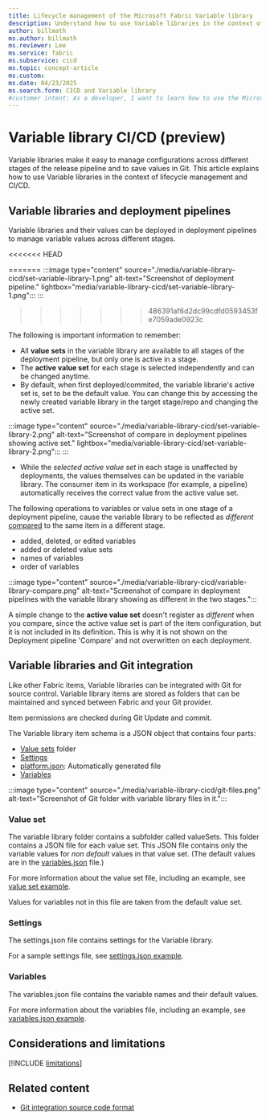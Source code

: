 ```yaml
---
title: Lifecycle management of the Microsoft Fabric Variable library
description: Understand how to use Variable libraries in the context of lifecycle management and CI/CD.
author: billmath
ms.author: billmath
ms.reviewer: Lee
ms.service: fabric
ms.subservice: cicd
ms.topic: concept-article
ms.custom:
ms.date: 04/23/2025
ms.search.form: CICD and Variable library
#customer intent: As a developer, I want to learn how to use the Microsoft Fabric Variable library tool to manage my content lifecycle.
---
```


# Variable library CI/CD (preview)

Variable libraries make it easy to manage configurations across different stages of the release pipeline and to save values in Git. This article explains how to use Variable libraries in the context of lifecycle management and CI/CD.

## Variable libraries and deployment pipelines

Variable libraries and their values can be deployed in deployment pipelines to manage variable values across different stages. 

<<<<<<< HEAD

=======
:::image type="content" source="./media/variable-library-cicd/set-variable-library-1.png" alt-text="Screenshot of deployment pipeline." lightbox="media/variable-library-cicd/set-variable-library-1.png":::
:::
>>>>>>> 486391af6d2dc99cdfd0593453fe7059ade0923c

The following is important information to remember:

- All **value sets** in the variable library are available to all stages of the deployment pipeline, but only one is active in a stage.
- The **active value set** for each stage is selected independently and can be changed anytime.
- By default, when first deployed/commited, the variable librarie's active set is, set to be the default value. You can change this by accessing the newly created variable library in the target stage/repo and changing the active set.

:::image type="content" source="./media/variable-library-cicd/set-variable-library-2.png" alt-text="Screenshot of compare in deployment pipelines showing active set." lightbox="media/variable-library-cicd/set-variable-library-2.png":::
:::

- While the *selected active value set* in each stage is unaffected by deployments, the values themselves can be updated in the variable library. The consumer item in its workspace (for example, a pipeline) automatically receives the correct value from the active value set.

The following operations to variables or value sets in one stage of a deployment pipeline, cause the variable library to be reflected as *different* [compared](../deployment-pipelines/compare-pipeline-content.md) to the same item in a different stage.

* added, deleted, or edited variables
* added or deleted value sets
* names of variables
* order of variables

:::image type="content" source="./media/variable-library-cicd/variable-library-compare.png" alt-text="Screenshot of compare in deployment pipelines with the variable library showing as different in the two stages.":::

A simple change to the **active value set** doesn't register as *different* when you compare, since the active value set is part of the item configuration, but it is not included in its definition. This is why it is not shown on the Deployment pipeline 'Compare' and not overwritten on each deployment. 


## Variable libraries and Git integration

Like other Fabric items, Variable libraries can be integrated with Git for source control. Variable library items are stored as folders that can be maintained and synced between Fabric and your Git provider.

Item permissions are checked during Git Update and commit.

The Variable library item schema is a JSON object that contains four parts:

* [Value sets](#value-set) folder
* [Settings](#settings)
* [platform.json](/rest/api/fabric/articles/item-management/definitions/item-definition-overview#platform-file): Automatically generated file
* [Variables](#variables)

:::image type="content" source="./media/variable-library-cicd/git-files.png" alt-text="Screenshot of Git folder with variable library files in it.":::

### Value set

The variable library folder contains a subfolder called valueSets. This folder contains a JSON file for each value set. This JSON file contains only the variable values for *non default* values in that value set. (The default values are in the [variables.json](#variables) file.)

For more information about the value set file, including an example, see [value set example](/rest/api/fabric/articles/item-management/definitions/variable-library-definition#valueset).

Values for variables not in this file are taken from the default value set.

### Settings

The settings.json file contains settings for the Variable library.

For a sample settings file, see [settings.json example](/rest/api/fabric/articles/item-management/definitions/variable-library-definition#settingsjson-example-).

### Variables

The variables.json file contains the variable names and their default values.

For more information about the variables file, including an example, see [variables.json example](/rest/api/fabric/articles/item-management/definitions/variable-library-definition#variables).

## Considerations and limitations

 [!INCLUDE [limitations](../includes/variable-library-limitations.md)]

## Related content

* [Git integration source code format](../git-integration/source-code-format.md)

